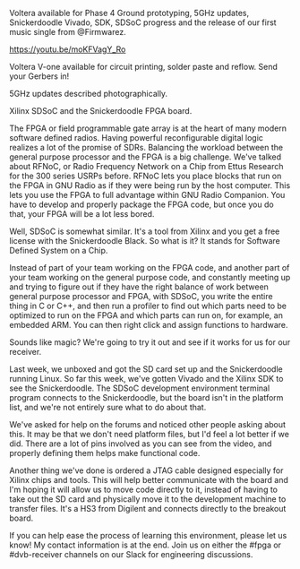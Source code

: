 Voltera available for Phase 4 Ground prototyping, 5GHz updates, Snickerdoodle Vivado, SDK, SDSoC progress and the release of our first music single from @Firmwarez.

https://youtu.be/moKFVagY_Ro

Voltera V-one available for circuit printing, solder paste and reflow. Send your Gerbers in!

5GHz updates described photographically.

Xilinx SDSoC and the Snickerdoodle FPGA board.

The FPGA or field programmable gate array is at the heart of many modern software defined radios. Having powerful reconfigurable digital logic realizes a lot of the promise of SDRs. Balancing the workload between the general purpose processor and the FPGA is a big challenge. We've talked about RFNoC, or Radio Frequency Network on a Chip from Ettus Research for the 300 series USRPs before. RFNoC lets you place blocks that run on the FPGA in GNU Radio as if they were being run by the host computer. This lets you use the FPGA to full advantage within GNU Radio Companion. You have to develop and properly package the FPGA code, but once you do that, your FPGA will be a lot less bored. 

Well, SDSoC is somewhat similar. It's a tool from Xilinx and you get a free license with the Snickerdoodle Black. So what is it? It stands for Software Defined System on a Chip. 

Instead of part of your team working on the FPGA code, and another part of your team working on the general purpose code, and constantly meeting up and trying to figure out if they have the right balance of work between general purpose processor and FPGA, with SDSoC, you write the entire thing in C or C++, and then run a profiler to find out which parts need to be optimized to run on the FPGA and which parts can run on, for example, an embedded ARM. You can then right click and assign functions to hardware. 

Sounds like magic? We're going to try it out and see if it works for us for our receiver. 

Last week, we unboxed and got the SD card set up and the Snickerdoodle running Linux. So far this week, we've gotten Vivado and the Xilinx SDK to see the Snickerdoodle. The SDSoC development environment terminal program connects to the Snickerdoodle, but the board isn't in the platform list, and we're not entirely sure what to do about that. 

We've asked for help on the forums and noticed other people asking about this. It may be that we don't need platform files, but I'd feel a lot better if we did. There are a lot of pins involved as you can see from the video, and properly defining them helps make functional code. 

Another thing we've done is ordered a JTAG cable designed especially for Xilinx chips and tools. This will help better communicate with the board and I'm hoping it will allow us to move code directly to it, instead of having to take out the SD card and physically move it to the development machine to transfer files. It's a HS3 from Digilent and connects directly to the breakout board. 

If you can help ease the process of learning this environment, please let us know! My contact information is at the end. Join us on either the #fpga or #dvb-receiver channels on our Slack for engineering discussions.  